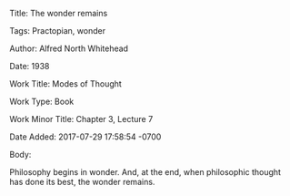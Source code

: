 Title:  The wonder remains

Tags:   Practopian, wonder

Author: Alfred North Whitehead

Date:   1938

Work Title: Modes of Thought

Work Type: Book

Work Minor Title: Chapter 3, Lecture 7

Date Added: 2017-07-29 17:58:54 -0700

Body: 

Philosophy begins in wonder. And, at the end, when philosophic thought has done its best, the wonder remains. 

